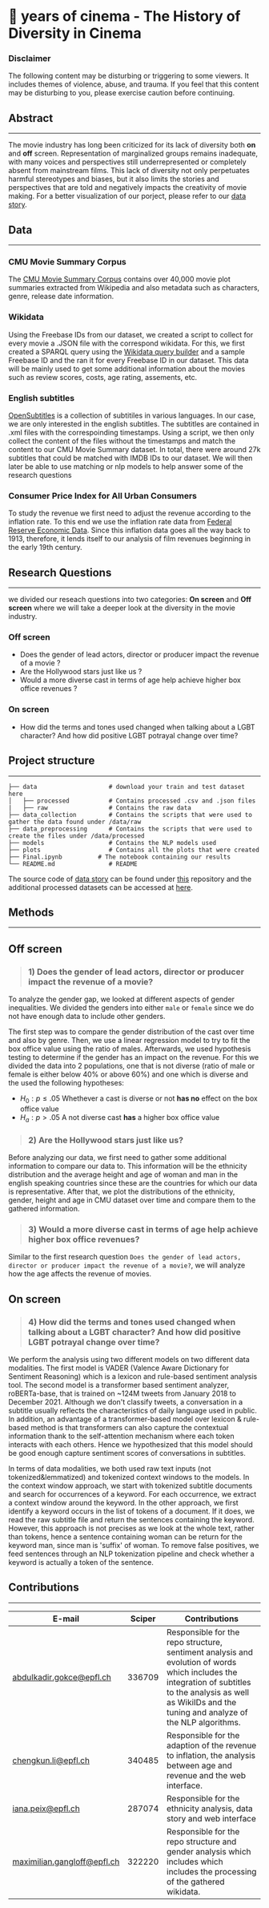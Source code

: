 # :100: years of cinema - The History of Diversity in Cinema


### Disclaimer
The following content may be disturbing or triggering to some viewers. It includes themes of violence, abuse, and trauma. If you feel that this content may be disturbing to you, please exercise caution before continuing.

## Abstract
---
The movie industry has long been criticized for its lack of diversity both **on** and **off** screen. Representation of marginalized groups remains inadequate, with many voices and perspectives still underrepresented or completely absent from mainstream films. This lack of diversity not only perpetuates harmful stereotypes and biases, but it also limits the stories and perspectives that are told and negatively impacts the creativity of movie making. For a better visualization of our porject, please refer to our [data story](https://imdbmi.github.io).

## Data
---
### CMU Movie Summary Corpus
The [CMU Movie Summary Corpus](http://www.cs.cmu.edu/~ark/personas/) contains over 40,000 movie plot summaries extracted from Wikipedia and also metadata such as characters, genre, release date information.

### Wikidata
Using the Freebase IDs from our dataset, we created a script to collect for every movie a .JSON file with the correspond wikidata. 
For this, we first created a SPARQL query using the [Wikidata query builder](https://query.wikidata.org/querybuilder/?uselang=en) and a sample Freebase ID and the ran it for every Freebase ID in our dataset. This data will be mainly used to get some additional information about the movies such as review scores, costs, age rating, assements, etc.

### English subtitles
[OpenSubtitles](https://opus.nlpl.eu/OpenSubtitles-v2018.php) is a collection of subtitiles in various languages. In our case, we are only interested in the english subtitles. The subtitles are contained in .xml files with the correspoinding timestamps. Using a script, we then only collect the content of the files without the timestamps and match the content to our CMU Movie Summary dataset. In total, there were around 27k subtitles that could be matched with IMDB IDs to our dataset. We will then later be able to use matching or nlp models to help answer some of the research questions

### Consumer Price Index for All Urban Consumers
To study the revenue we first need to adjust the revenue according to the inflation rate. To this end we use the inflation rate data from [Federal Reserve Economic Data](https://fred.stlouisfed.org/series/CPIAUCNS). Since this inflation data goes all the way back to 1913, therefore, it lends itself to our analysis of film revenues beginning in the early 19th century.

## Research Questions
---
we divided our reseach questions into two categories: **On screen** and **Off screen** where we will take a deeper look at the diversity in the movie industry.

### Off screen
- Does the gender of lead actors, director or producer impact the revenue of a movie ?
- Are the Hollywood stars just like us ?
- Would a more diverse cast in terms of age help achieve higher box office revenues ?

### On screen
- How did the terms and tones used changed when talking about a LGBT character? And how did positive LGBT potrayal change over time?


## Project structure
---
    ├── data                    # download your train and test dataset here
    │   ├── processed           # Contains processed .csv and .json files
    |   ├── raw                 # Contains the raw data
    ├── data_collection         # Contains the scripts that were used to gather the data found under /data/raw
    ├── data_preprocessing      # Contains the scripts that were used to create the files under /data/processed
    ├── models                  # Contains the NLP models used
    ├── plots                   # Contains all the plots that were created
    ├── Final.ipynb          # The notebook containing our results
    └── README.md               # README

The source code of [data story](https://imdbmi.github.io) can be found under [this](https://github.com/imdbmi/imdbmi.github.io) repository and the additional processed datasets can be accessed at [here](https://drive.google.com/drive/folders/1FycaszmTdI2UjO06tgsg5nqvtpLG_z4s?usp=sharing).

## Methods
---
## Off screen
> ### 1) Does the gender of lead actors, director or producer impact the revenue of a movie?

To analyze the gender gap, we looked at different aspects of gender inequalities. We divided the genders into either ```male``` or ```female``` since we do not have enough data to include other genders.

The first step was to compare the gender distribution of the cast over time and also by genre. Then, we use a linear regression model to try to fit the box office value using the ratio of males. Afterwards, we used hypothesis testing to determine if the gender has an impact on the revenue. For this we divided the data into 2 populations, one that is not diverse (ratio of male or female is either below 40% or above 60%) and one which is diverse and the used the following hypotheses:
- $H_0: p \leq .05$ Whethever a cast is diverse or not **has no** effect on the box office value
- $H_a: p \gt .05$ A not diverse cast **has** a higher box office value

> ### 2) Are the Hollywood stars just like us?

Before analyzing our data, we first need to gather some additional information to compare our data to. This information 
will be the ethnicity distribution and the average height and age of woman and man in the english speaking countries since 
these are the countries for which our data is representative. After that, we plot the distributions of the ethnicity, gender, height and age in CMU dataset over time and compare them to the gathered information.

> ### 3) Would a more diverse cast in terms of age help achieve higher box office revenues? 

Similar to the first research question ```Does the gender of lead actors, director or producer impact the revenue of a movie?```, we will analyze how the age affects the revenue of movies. 

## On screen


> ### 4) How did the terms and tones used changed when talking about a LGBT character? And how did positive LGBT potrayal change over time?

We perform the analysis using two different models on two different data modalities. The first model is VADER (Valence Aware Dictionary for Sentiment Reasoning) which is a lexicon and rule-based sentiment analysis tool. The second model is a transformer based sentiment analyzer, roBERTa-base, that is trained on ~124M tweets from January 2018 to December 2021. Although we don't classify tweets, a conversation in a subtitle usually reflects the characteristics of daily language used in public. In addition, an advantage of a transformer-based model over lexicon & rule-based method is that transformers can also capture the contextual information thank to the self-attention mechanism where each token interacts with each others. Hence we hypothesized that this model should be good enough capture sentiment scores of conversations in subtitles.

In terms of data modalities, we both used raw text inputs (not tokenized&lemmatized) and tokenized context windows to the models. In the context window approach, we start with tokenized subtitle documents and search for occurrences of a keyword. For each occurrence, we extract a context window around the keyword. In the other approach, we first identify a keyword occurs in the list of tokens of a document. If it does, we read the raw subtitle file and return the sentences containing the keyword. However, this approach is not precises as we look at the whole text, rather than tokens, hence a sentence containing woman can be return for the keyword man, since man is 'suffix' of woman. To remove false positives, we feed sentences through an NLP tokenization pipeline and check whether a keyword is actually a token of the sentence.


## Contributions
---
| E-mail | Sciper | Contributions |
| ------ | ------ | ----- |
| abdulkadir.gokce@epfl.ch | 336709 | Responsible for the repo structure, sentiment analysis and evolution of words which includes the integration of subtitles to the analysis as well as WikiIDs and the tuning and analyze of the NLP algorithms.   |
| chengkun.li@epfl.ch | 340485 | Responsible for the adaption of the revenue to inflation, the analysis between age and revenue and the web interface. |
| iana.peix@epfl.ch | 287074 | Responsible for the ethnicity analysis, data story and web interface |
| maximilian.gangloff@epfl.ch | 322220 | Responsible for the repo structure and gender analysis which includes which includes the processing of the gathered wikidata. |